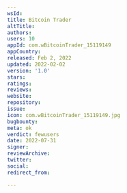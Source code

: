 ```yaml
---
wsId: 
title: Bitcoin Trader
altTitle: 
authors: 
users: 10
appId: com.wBitcoinTrader_15119149
appCountry: 
released: Feb 2, 2022
updated: 2022-02-02
version: '1.0'
stars: 
ratings: 
reviews: 
website: 
repository: 
issue: 
icon: com.wBitcoinTrader_15119149.jpg
bugbounty: 
meta: ok
verdict: fewusers
date: 2022-07-31
signer: 
reviewArchive: 
twitter: 
social: 
redirect_from: 

---
```



